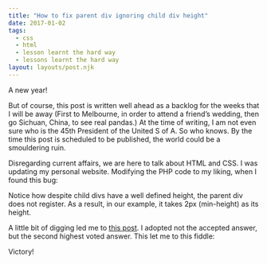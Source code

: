 ```yaml
---
title: "How to fix parent div ignoring child div height"
date: 2017-01-02
tags:
  - css
  - html
  - lesson learnt the hard way
  - lessons learnt the hard way
layout: layouts/post.njk
---
```

A new year!

But of course, this post is written well ahead as a backlog for the weeks that I will be away (First to Melbourne, in order to attend a friend’s wedding, then go Sichuan, China, to see real pandas.) At the time of writing, I am not even sure who is the 45th President of the United S of A. So who knows. By the time this post is scheduled to be published, the world could be a smouldering ruin.

Disregarding current affairs, we are here to talk about HTML and CSS. I was updating my personal website. Modifying the PHP code to my liking, when I found this bug:

Notice how despite child divs have a well defined height, the parent div does not register. As a result, in our example, it takes 2px (min-height) as its height.

A little bit of digging led me to [this post](http://stackoverflow.com/questions/12540436/height-of-parent-div-is-zero-even-if-it-has-child-with-finite-heights). I adopted not the accepted answer, but the second highest voted answer. This let me to this fiddle:

Victory!
